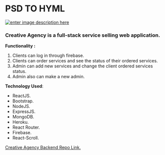 
# PSD TO HYML 
[![enter image description here](https://i.ibb.co/c3dgxnk/screencapture-omar4321-github-io-psd-to-html-2021-11-26-00-06-30.png)](https://creative-agency-13260.web.app/)

### Creative Agency is a full-stack service selling web application.

**Functionality :**  

 1. Clients can log in through firebase.  
 2. Clients can order services and see the status of their ordered services.  
 3. Admin can add new services and change the client ordered services status.  
 4. Admin also can make a new admin.

**Technology Used**: 

 - ReactJS.
 -  Bootstrap.
 -  NodeJS.
 -  ExpressJS.
 -  MongoDB.
 -  Heroku.
 -  React Router.
 -  Firebase.
 -  React-Scroll.  

[Creative Agency Backend Repo Link.](https://github.com/iamshakibb/creativeAgencybackend)
